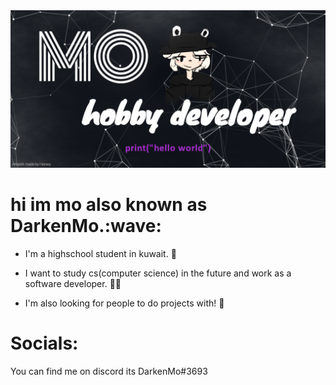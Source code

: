 <img src="banner.png" allign="center" />

<h1>hi im mo also known as DarkenMo.:wave:</h1>

- I'm a highschool student in kuwait. :school:

- I want to study cs(computer science) in the future and work as a software developer. :student:

- I'm also looking for people to do projects with! :handshake:

<h1>Socials:</h1>

You can find me on discord its DarkenMo#3693
